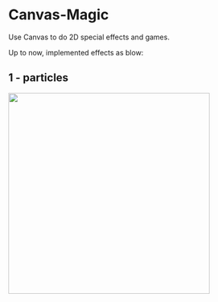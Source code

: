# Canvas-Magic
Use Canvas to do 2D special effects and games.

Up to now, implemented effects as blow:
## 1 - particles
<img src="canvas/1-particles/particles.gif" width="400" height="400" />
